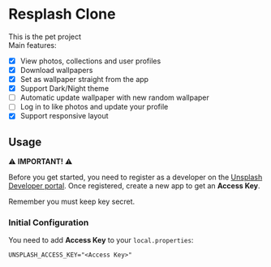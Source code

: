 # Resplash Clone

This is the pet project <br>
Main features:
- [X] View photos, collections and user profiles
- [x] Download wallpapers
- [x] Set as wallpaper straight from the app
- [X] Support Dark/Night theme
- [ ] Automatic update wallpaper with new random wallpaper
- [ ] Log in to like photos and update your profile
- [X] Support responsive layout

## Usage

⚠️ **IMPORTANT!** ⚠️

️Before you get started, you need to register as a developer on the [Unsplash Developer portal](https://unsplash.com/developers).
Once registered, create a new app to get an **Access Key**.
 
Remember you must keep key secret.

### Initial Configuration

You need to add **Access Key** to your `local.properties`:

```
UNSPLASH_ACCESS_KEY="<Access Key>"
```
